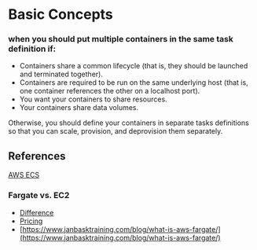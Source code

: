 
# Basic Concepts

### when you should put multiple containers in the same task definition if:
-   Containers share a common lifecycle (that is, they should be launched and terminated together).
-   Containers are required to be run on the same underlying host (that is, one container references the other on a localhost port).
-   You want your containers to share resources.
-   Your containers share data volumes.

Otherwise, you should define your containers in separate tasks definitions so that you can scale, provision, and deprovision them separately.


## References
[AWS ECS](https://docs.aws.amazon.com/AmazonECS/latest/developerguide/Welcome.html)

### Fargate vs. EC2
- [Difference](https://cloudonaut.io/ecs-vs-fargate-whats-the-difference/)
- [Pricing](https://containersonaws.com/introduction/ec2-or-aws-fargate/)
- [https://www.janbasktraining.com/blog/what-is-aws-fargate/](https://www.janbasktraining.com/blog/what-is-aws-fargate/)

<!--stackedit_data:
eyJoaXN0b3J5IjpbMTE1NjkwNTA2MSwtMTM0Mzg4ODMyNywxMz
UzODE5ODEzLC02Nzk3NjAzMzMsMTAxNDAzNTQwLC0xOTU5Mjgy
MTQzLDEyNDg5NjM2MTMsMTQ1MzgzNDMwMiwtMjEwOTEzMTQ4MS
wtNjk5MjY2NDk5LDc2MDQxNTk2OCwxNjQ4NzUxMTE4LC0xOTg0
NjYyMTQ1LDEwMDM2MTkzNDksMTQyNzg4OTY5MSw1NDU2MTEzNz
gsMTk2NTgxMzAxLDE4ODk0NzQ2NjMsMjA0OTAyNjYxMSwxMjk5
MTMwMzk2XX0=
-->